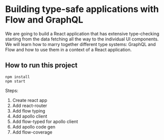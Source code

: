 # Building type-safe applications with Flow and GraphQL

We are going to build a React application that has extensive type-checking starting from the data fetching all the way to the individual UI components. We will learn how to marry together different type systems: GraphQL and Flow and how to use them in a context of a React application.

## How to run this project

```
npm install
npm start
```

Steps:
1. Create react app
2. Add react-router
3. Add flow typing
4. Add apollo client
5. Add flow-typed for apollo client
6. Add apollo code gen
6. Add flow-coverage
